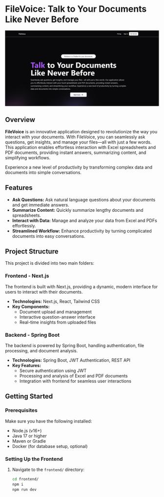 # FileVoice: Talk to Your Documents Like Never Before

![FileVoice Banner](../frontend/public/readme.png)

## Overview

**FileVoice** is an innovative application designed to revolutionize the way you interact with your documents. With FileVoice, you can seamlessly ask questions, get insights, and manage your files—all with just a few words. This application enables effortless interaction with Excel spreadsheets and PDF documents, providing instant answers, summarizing content, and simplifying workflows.

Experience a new level of productivity by transforming complex data and documents into simple conversations.

## Features

- **Ask Questions:** Ask natural language questions about your documents and get immediate answers.
- **Summarize Content:** Quickly summarize lengthy documents and spreadsheets.
- **Interact with Data:** Manage and analyze your data from Excel and PDFs effortlessly.
- **Streamlined Workflow:** Enhance productivity by turning complicated documents into easy conversations.

## Project Structure

This project is divided into two main folders:

### Frontend - Next.js

The frontend is built with Next.js, providing a dynamic, modern interface for users to interact with their documents.

- **Technologies:** Next.js, React, Tailwind CSS
- **Key Components:**
  - Document upload and management
  - Interactive question-answer interface
  - Real-time insights from uploaded files

### Backend - Spring Boot

The backend is powered by Spring Boot, handling authentication, file processing, and document analysis.

- **Technologies:** Spring Boot, JWT Authentication, REST API
- **Key Features:**
  - Secure authentication using JWT
  - Processing and analysis of Excel and PDF documents
  - Integration with frontend for seamless user interactions

## Getting Started

### Prerequisites

Make sure you have the following installed:

- Node.js (v16+)
- Java 17 or higher
- Maven or Gradle
- Docker (for database setup, optional)

### Setting Up the Frontend

1. Navigate to the `frontend/` directory:

   ```bash
   cd frontend/
   npm i
   npm run dev
   

